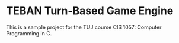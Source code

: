 # TEBAN Turn-Based Game Engine
This is a sample project for the TUJ course CIS 1057: Computer Programming in C.
